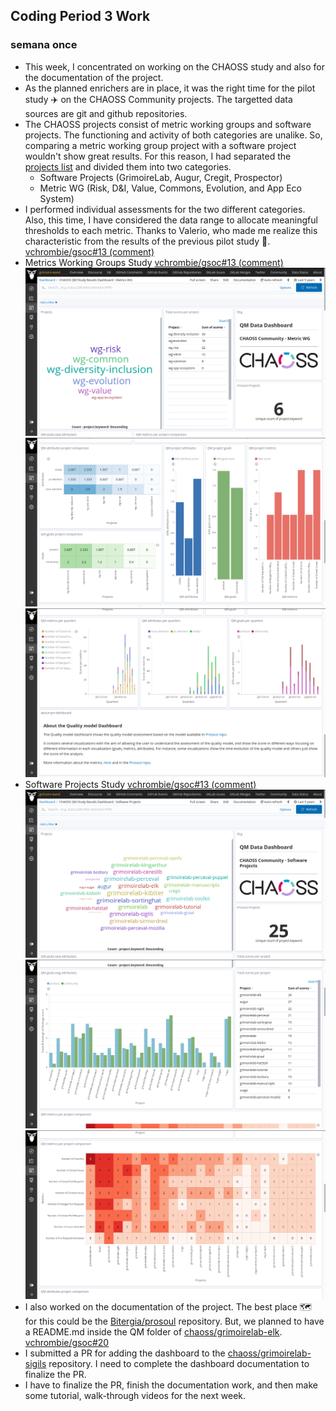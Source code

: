 ## Coding Period 3 Work

### semana once

- This week, I concentrated on working on the CHAOSS study and also for the documentation of the project.
- As the planned enrichers are in place, it was the right time for the pilot study :airplane: on the CHAOSS Community projects. The targetted data sources are git and github repositories.
- The CHAOSS projects consist of metric working groups and software projects. The functioning and activity of both categories are unalike. So, comparing a metric working group project with a software project wouldn't show great results. For this reason, I had separated the [projects list](https://gitlab.com/Bitergia/c/CHAOSS/sources/-/master/projects.json) and divided them into two categories.
  - Software Projects (GrimoireLab, Augur, Cregit, Prospector)
  - Metric WG (Risk, D&I, Value, Commons, Evolution, and App Eco System)
- I performed individual assessments for the two different categories. Also, this time, I have considered the data range to allocate meaningful thresholds to each metric. Thanks to Valerio, who made me realize this characteristic from the results of the previous pilot study :helicopter:.  [vchrombie/gsoc#13 (comment)](https://github.com/vchrombie/gsoc/issues/13#issuecomment-674578813)
- Metrics Working Groups Study [vchrombie/gsoc#13 (comment)](https://github.com/vchrombie/gsoc/issues/13#issuecomment-674579035)
  ![chaoss-wg](chaoss-wg-1.png)
  ![chaoss-wg](chaoss-wg-2.png)
  ![chaoss-wg](chaoss-wg-3.png)
- Software Projects Study [vchrombie/gsoc#13 (comment)](https://github.com/vchrombie/gsoc/issues/13#issuecomment-674579264)
  ![chaoss-soft](chaoss-soft-1.png)
  ![chaoss-soft](chaoss-soft-2.png)
  ![chaoss-soft](chaoss-soft-3.png)
- I also worked on the documentation of the project. The best place :world_map: for this could be the [Bitergia/prosoul](https://github.com/Bitergia/prosoul) repository. But, we planned to have a README.md inside the QM folder of [chaoss/grimoirelab-elk](https://github.com/chaoss/grimoirelab-elk/). [vchrombie/gsoc#20](https://github.com/vchrombie/gsoc/issues/20)
- I submitted a PR for adding the dashboard to the [chaoss/grimoirelab-sigils](https://github.com/chaoss/grimoirelab-sigils) repository. I need to complete the dashboard documentation to finalize the PR.
- I have to finalize the PR, finish the documentation work, and then make some tutorial, walk-through videos for the next week.
